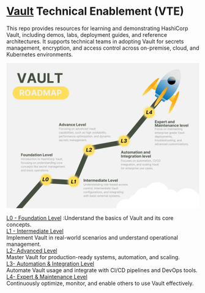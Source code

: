 # [Vault](https://www.hashicorp.com/products/vault) Technical Enablement (VTE)
This repo provides resources for learning and demonstrating HashiCorp Vault, including demos, labs, deployment guides, and reference architectures. It supports technical teams in adopting Vault for secrets management, encryption, and access control across on-premise, cloud, and Kubernetes environments.

![Vault Technical Enablement](images/vault-roadmap.webp)

[L0 - Foundation Level](roadmap/L0-foundation.md) :Understand the basics of Vault and its core concepts.
</br>[L1 - Intermediate Level](roadmap/L1-intermediate.md) 
    </br> Implement Vault in real-world scenarios and understand operational management.
</br>[L2- Advanced Level](roadmap/L2-advanced.md)
    </br> Master Vault for production-ready systems, automation, and scaling.
</br> [L3- Automation & Integration Level](roadmap/L3-automation.md)
    </br>Automate Vault usage and integrate with CI/CD pipelines and DevOps tools.
</br>[L4- Expert & Maintenance Level](roadmap/L4-expert.md)
    </br>Continuously optimize, monitor, and enable others to use Vault effectively.
